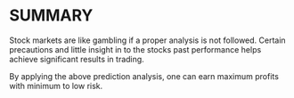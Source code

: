 # SUMMARY

Stock markets are like gambling if a proper analysis is not followed. Certain precautions and little insight in to the stocks past performance helps achieve significant results in trading.

By applying the above prediction analysis, one can earn maximum profits with minimum to low risk.

